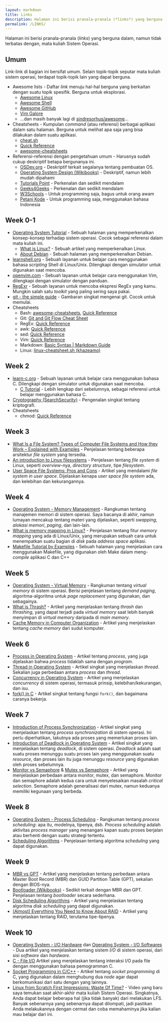 ```yaml
---
layout: markdown
title: Links
description: Halaman ini berisi pranala-pranala (*links*) yang berguna dalam, namun tidak terbatas dengan, mata kuliah Sistem Operasi.
permalink: /LINKS/
---
```


Halaman ini berisi pranala-pranala (*links*) yang berguna dalam, namun tidak terbatas dengan, mata kuliah Sistem Operasi.

## Umum

Link-link di bagian ini bersifat umum. Selain topik-topik seputar mata kuliah sistem operasi, terdapat topik-topik lain yang dapat berguna.

- Awesome lists - Daftar *link* menuju hal-hal berguna yang berkaitan dengan suatu topik spesifik. Berguna untuk eksplorasi.
    - [Awesome Linux](https://github.com/inputsh/awesome-linux#readme)
    - [Awesome Shell](https://github.com/alebcay/awesome-shell#readme)
    - [Awesome GitHub](https://github.com/phillipadsmith/awesome-github#readme)
    - [Vim Galore](https://github.com/mhinz/vim-galore#readme)
    - ...dan masih banyak lagi di [sindresorhus/awesome](https://github.com/sindresorhus/awesome)...
- Cheatsheets - Kumpulan *command* (atau referensi) berbagai aplikasi dalam satu halaman. Berguna untuk melihat apa saja yang bisa dilakukan dalam suatu apilkasi.
    - [cheat.sh](https://github.com/chubin/cheat.sh)
    - [Quick Reference](https://quickref.me/)
    - [awesome-cheatsheets](https://github.com/LeCoupa/awesome-cheatsheets)
- Referensi-referensi dengan pengetahuan umum - Harusnya sudah cukup deskriptif betapa bergunanya ini.
    - [OSDev.org](https://wiki.osdev.org/Main_Page) - Deskriptif terkait segalanya tentang pembuatan OS.
    - [Operating System Design (Wikibooks)](https://en.wikibooks.org/wiki/Operating_System_Design) - Deskriptif, namun lebih mudah dipahami
    - [Tutorials Point](https://www.tutorialspoint.com/) - Perkenalan dan sedikit mendalam
    - [Geeks4Geeks](https://www.geeksforgeeks.org/) - Perkenalan dan sedikit mendalam
    - [W3Schools](https://w3schools.com/) - Untuk programming saja, bagus untuk orang awam
    - [Petani Kode](https://www.petanikode.com/) - Untuk programming saja, menggunakan bahasa Indonesia

## Week 0-1

- [Operating System Tutorial](https://www.javatpoint.com/os-tutorial) - Sebuah halaman yang memperkenalkan konsep-konsep terhadap sistem operasi. Cocok sebagai referensi dalam mata kuliah ini.
    - [What is Linux?](https://www.linux.com/what-is-linux/) - Sebuah artikel yang memperkenalkan Linux.
    - [About Debian](https://www.debian.org/intro/about) - Sebuah halaman yang memperkenalkan Debian.
- [learnshell.org](https://www.learnshell.org/) - Sebuah layanan untuk belajar cara menggunakan bahasa *scripting* Shell di Linux/Unix. Dilengkapi dengan simulator untuk digunakan saat mencoba.
- [openvim.com](https://www.openvim.com/) - Sebuah layanan untuk belajar cara menggunakan Vim, dilengkapi dengan simulator dengan panduan.
- [RegExr](https://regexr.com/) - Sebuah layanan untuk mencoba ekspresi RegEx yang kamu. Mungkin salah satu *toolkit* yang paling sering saya pakai.
- [git - the simple guide](https://rogerdudler.github.io/git-guide/) - Gambaran singkat mengenai git. Cocok untuk memulai.
- Cheatsheets
    - Bash: [awesome-cheatsheets](https://github.com/LeCoupa/awesome-cheatsheets/blob/master/languages/bash.sh), [Quick Reference](https://quickref.me/bash)
    - Git: [Git and Git Flow Cheat Sheet](https://github.com/arslanbilal/git-cheat-sheet#readme)
    - RegEx: [Quick Reference](https://quickref.me/regex)
    - awk: [Quick Reference](https://quickref.me/awk)
    - sed: [Quick Reference](https://quickref.me/sed)
    - Vim: [Quick Reference](https://quickref.me/vim)
    - Markdown: [Basic Syntax \| Markdown Guide](https://www.markdownguide.org/basic-syntax/)
    - Linux: [linux-cheatsheet.sh (khazeamo)](https://gist.github.com/khazeamo/f762f532bfbc17d5bf396e9d4c2a9586)

## Week 2

- [learn-c.org](https://www.learn-c.org/) - Sebuah layanan untuk belajar cara menggunakan bahasa C. Dilengkapi dengan simulator untuk digunakan saat mencoba.
    - [C Tutorial](https://www.tutorialspoint.com/cprogramming/index.htm) - Lebih lengkap dari sebelumnya, sebagai referensi untuk belajar menggunakan bahasa C.
- [Cryptography (SearchSecurity)](https://www.techtarget.com/searchsecurity/definition/cryptography) - Pengenalan singkat tentang kriptografi.
- Cheatsheets
    - chmod: [Quick Reference](https://quickref.me/chmod)

## Week 3

- [What Is a File System? Types of Computer File Systems and How they Work – Explained with Examples](https://www.freecodecamp.org/news/file-systems-architecture-explained/) - Penjelasan tentang beberapa arsitektur *file system* yang tersedia.
- [An introduction to Linux filesystems](https://opensource.com/life/16/10/introduction-linux-filesystems) - Penjelasan tentang *file system* di Linux, seperti *overview*-nya, *directory structure*, tipe *filesystem*.
- [User Space File Systems: Pros and Cons](https://www.linuxtoday.com/blog/user-space-file-systems/) - Artikel yang mendalami *file system in user space*. Dijelaskan kenapa *user space file system* ada, dan kelebihan dan kekurangannya.

## Week 4

- [Operating System - Memory Management](https://www.tutorialspoint.com/operating_system/os_memory_management.htm) - Rangkuman tentang manajemen memori di sistem operasi. Saya bacanya di akhir, namun lumayan mencakup tentang materi yang dijelaskan, seperti *swapping*, *alokasi memori*, *paging*, dan lain-lain.
- [What is memory mapping in Linux?](https://frameboxxindore.com/linux/what-is-memory-mapping-in-linux.html) - Penjelasan tentang fitur *memory mapping* yang ada di Linux/Unix, yang merupakan sebuah cara untuk menempatkan suatu bagian di *disk* pada *address space* aplikasi.
- [Makefile Tutorial by Examples](https://makefiletutorial.com/) - Sebuah halaman yang menjelaskan cara menggunakan Makefile, yang digunakan oleh Make dalam meng-*compile* aplikasi C dan C++

## Week 5

- [Operating System - Virtual Memory](https://www.tutorialspoint.com/operating_system/os_virtual_memory.htm) - Rangkuman tentang *virtual memory* di sistem operasi. Berisi penjelasan tentang *demand paging*, algoritma-algoritma untuk *page replacement* yang digunakan, dan sebagainya.
- [What is Thrash?](https://www.javatpoint.com/what-is-thrash) - Artikel yang menjelaskan tentang *thrash* dan *thrashing*, yang dapat terjadi pada *virtual memory* saat lebih banyak menyimpan di *virtual memory* daripada di *main memory*.
- [Cache Memory in Computer Organization](https://www.geeksforgeeks.org/cache-memory-in-computer-organization/) - Artikel yang menjelaskan tentang *cache memory* dari sudut komputer.

## Week 6

- [Process in Operating System](https://www.studytonight.com/operating-system/operating-system-processes) - Artikel tentang *process*, yang juga dijelaskan bahwa *process* tidaklah sama dengan *program*.
- [Thread in Operating System](https://www.geeksforgeeks.org/thread-in-operating-system/) - Artikel singkat yang menjelaskan *thread*. Sekalian juga perbedaan antara *process* dan *thread*. 
- [Concurrency in Operating System](https://www.javatpoint.com/concurrency-in-operating-system) - Artikel yang menjelaskan *concurrency* di sistem operasi, termasuk prinsip, kelebihan/kekurangan, dan isu.
- [fork() in C](https://www.geeksforgeeks.org/fork-system-call/) -  Artikel singkat tentang fungsi `fork()`, dan bagaimana caranya bekerja.

## Week 7

- [Introduction of Process Synchronization](https://www.geeksforgeeks.org/introduction-of-process-synchronization/) - Artikel singkat yang menjelaskan tentang *process synchronization* di sistem operasi. Ini perlu diperhatikan, takutnya ada proses yang memerlukan proses lain.
- [Introduction of Deadlock in Operating System](https://www.geeksforgeeks.org/introduction-of-deadlock-in-operating-system/) - Artikel singkat yang menjelaskan tentang *deadlock*, di sistem operasi. *Deadlock* adalah saat suatu proses menunggu suatu proses lain yang menggunakan suatu *resource*, dan proses lain itu juga menunggu *resource* yang digunakan oleh proses sebelumnya.
- [Monitor vs Semaphore](https://www.geeksforgeeks.org/monitor-vs-semaphore/) & [Mutex vs Semaphore](https://www.geeksforgeeks.org/mutex-vs-semaphore/) - Artikel yang menjelaskan perbedaan antara monitor, mutex, dan semaphore. Monitor dan semaphore adalah kedua cara untuk menyelesaikan masalah *critical selection*. Semaphore adalah generalisasi dari mutex, namun keduanya memiliki kegunaan yang berbeda.

## Week 8

- [Operating System - Process Scheduling](https://www.tutorialspoint.com/operating_system/os_process_scheduling.htm) - Rangkuman tentang *process scheduling*: apa itu, modelnya, tipenya, dsb. *Process scheduling* adalah aktivitas *process manager* yang menangani kapan suatu proses berjalan atau berhenti dengan suatu strategi tertentu.
- [Scheduling Algorithms](https://www.javatpoint.com/os-scheduling-algorithms) - Penjelasan tentang algoritma *scheduling* yang dapat digunakan.

## Week 9

- [MBR vs GPT](https://www.freecodecamp.org/news/mbr-vs-gpt-whats-the-difference-between-an-mbr-partition-and-a-gpt-partition-solved/) - Artikel yang menjelaskan tentang perbedaan antara Master Boot Record (MBR) dan GUID Partition Table (GPT), sekalian dengan BIOS-nya.
- [Bootloader (Wikibooks)](https://en.wikibooks.org/wiki/Operating_System_Design/Initialization/Bootloader) - Sedikit terkait dengan MBR dan GPT. Penjelasan tentang *bootloader* secara sederhana.
- [Disk Scheduling Algorithms](https://www.geeksforgeeks.org/disk-scheduling-algorithms/) - Artikel yang menjelaskan tentang algoritma *disk scheduling* yang dapat digunakan.
- [(Almost) Everything You Need to Know About RAID](https://www.steadfast.net/blog/almost-everything-you-need-know-about-raid) - Artikel yang menjelaskan tentang RAID, terutama tipe-tipenya.

## Week 10

- [Operating System - I/O Hardware](https://www.tutorialspoint.com/operating_system/os_io_hardware.htm) dan [Operating System - I/O Softwares](https://www.tutorialspoint.com/operating_system/os_io_software.htm) - Dua artikel yang menjelaskan tentang sistem *I/O* di sistem operasi, dari sisi *software* dan *hardware*.
- [C - File I/O](https://www.tutorialspoint.com/cprogramming/c_file_io.htm) Artikel yang menjelaskan tentang interaksi I/O pada file dengan menggunakan bahasa pemogramman C.
- [Socket Programming in C/C++](https://www.geeksforgeeks.org/socket-programming-cc/) - Artikel tentang *socket programming* di C, yang digunakan dalam menghubung dua *node* agar dapat berkomunikasi dari satu dengan yang lainnya.
- [Linux from Scratch First Impressions: Waste Of Time?](https://www.youtube.com/watch?v=1eOdaXS-wVE) - Video yang baru saya temukan saat akhir-akhir mata kuliah Sistem Operasi. Singkatnya, Anda dapat belajar beberapa hal (jika tidak banyak) dari melakukan LFS. Banyak sebenarnya yang sebenarnya dapat dilompati, jadi pastikan Anda melakukannya dengan cermat dan coba memahaminya jika kalian mau belajar dari ini.
